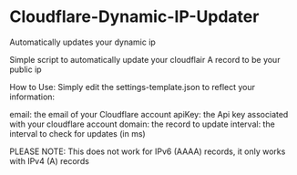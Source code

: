 # Cloudflare-Dynamic-IP-Updater
Automatically updates your dynamic ip

Simple script to automatically update your cloudflair A record to be your public ip

How to Use:
Simply edit the settings-template.json to reflect your information:

email:  the email of your Cloudflare account
apiKey: the Api key associated with your cloudflare account
domain: the record to update
interval: the interval to check for updates (in ms)

PLEASE NOTE:
This does not work for IPv6 (AAAA) records, it only works with IPv4 (A) records